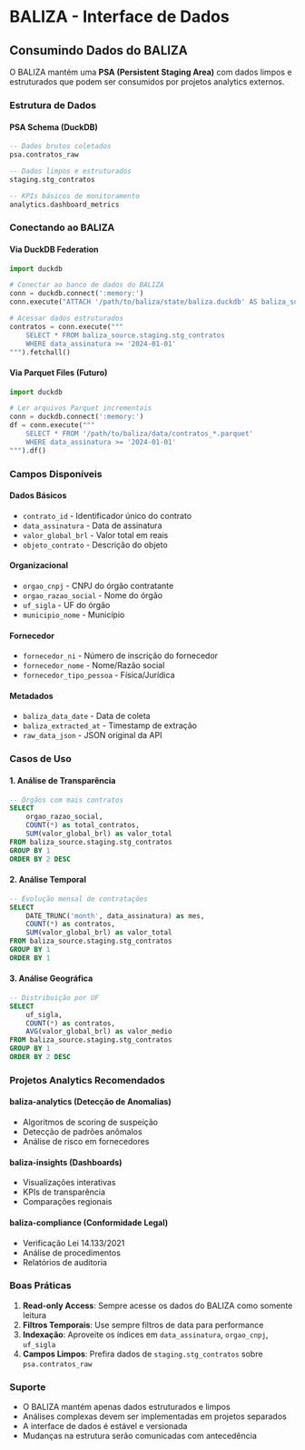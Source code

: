 # BALIZA - Interface de Dados

## Consumindo Dados do BALIZA

O BALIZA mantém uma **PSA (Persistent Staging Area)** com dados limpos e estruturados que podem ser consumidos por projetos analytics externos.

### Estrutura de Dados

#### PSA Schema (DuckDB)
```sql
-- Dados brutos coletados
psa.contratos_raw

-- Dados limpos e estruturados  
staging.stg_contratos

-- KPIs básicos de monitoramento
analytics.dashboard_metrics
```

### Conectando ao BALIZA

#### Via DuckDB Federation
```python
import duckdb

# Conectar ao banco de dados do BALIZA
conn = duckdb.connect(':memory:')
conn.execute("ATTACH '/path/to/baliza/state/baliza.duckdb' AS baliza_source")

# Acessar dados estruturados
contratos = conn.execute("""
    SELECT * FROM baliza_source.staging.stg_contratos 
    WHERE data_assinatura >= '2024-01-01'
""").fetchall()
```

#### Via Parquet Files (Futuro)
```python
import duckdb

# Ler arquivos Parquet incrementais  
conn = duckdb.connect(':memory:')
df = conn.execute("""
    SELECT * FROM '/path/to/baliza/data/contratos_*.parquet'
    WHERE data_assinatura >= '2024-01-01'
""").df()
```

### Campos Disponíveis

#### Dados Básicos
- `contrato_id` - Identificador único do contrato
- `data_assinatura` - Data de assinatura
- `valor_global_brl` - Valor total em reais
- `objeto_contrato` - Descrição do objeto

#### Organizacional
- `orgao_cnpj` - CNPJ do órgão contratante
- `orgao_razao_social` - Nome do órgão
- `uf_sigla` - UF do órgão
- `municipio_nome` - Município

#### Fornecedor
- `fornecedor_ni` - Número de inscrição do fornecedor
- `fornecedor_nome` - Nome/Razão social
- `fornecedor_tipo_pessoa` - Física/Jurídica

#### Metadados
- `baliza_data_date` - Data de coleta
- `baliza_extracted_at` - Timestamp de extração
- `raw_data_json` - JSON original da API

### Casos de Uso

#### 1. Análise de Transparência
```sql
-- Órgãos com mais contratos
SELECT 
    orgao_razao_social,
    COUNT(*) as total_contratos,
    SUM(valor_global_brl) as valor_total
FROM baliza_source.staging.stg_contratos
GROUP BY 1
ORDER BY 2 DESC
```

#### 2. Análise Temporal
```sql
-- Evolução mensal de contratações
SELECT 
    DATE_TRUNC('month', data_assinatura) as mes,
    COUNT(*) as contratos,
    SUM(valor_global_brl) as valor_total
FROM baliza_source.staging.stg_contratos
GROUP BY 1
ORDER BY 1
```

#### 3. Análise Geográfica
```sql
-- Distribuição por UF
SELECT 
    uf_sigla,
    COUNT(*) as contratos,
    AVG(valor_global_brl) as valor_medio
FROM baliza_source.staging.stg_contratos
GROUP BY 1
ORDER BY 2 DESC
```

### Projetos Analytics Recomendados

#### baliza-analytics (Detecção de Anomalias)
- Algoritmos de scoring de suspeição
- Detecção de padrões anômalos
- Análise de risco em fornecedores

#### baliza-insights (Dashboards)
- Visualizações interativas
- KPIs de transparência
- Comparações regionais

#### baliza-compliance (Conformidade Legal)
- Verificação Lei 14.133/2021
- Análise de procedimentos
- Relatórios de auditoria

### Boas Práticas

1. **Read-only Access**: Sempre acesse os dados do BALIZA como somente leitura
2. **Filtros Temporais**: Use sempre filtros de data para performance
3. **Indexação**: Aproveite os índices em `data_assinatura`, `orgao_cnpj`, `uf_sigla`
4. **Campos Limpos**: Prefira dados de `staging.stg_contratos` sobre `psa.contratos_raw`

### Suporte

- O BALIZA mantém apenas dados estruturados e limpos
- Análises complexas devem ser implementadas em projetos separados
- A interface de dados é estável e versionada
- Mudanças na estrutura serão comunicadas com antecedência